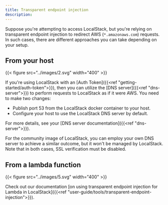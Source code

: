 ```yaml
---
title: Transparent endpoint injection
description: 
---
```


Suppose you're attempting to access LocalStack, but you're relying on transparent endpoint injection to redirect AWS (`*.amazonaws.com`) requests.
In such cases, there are different approaches you can take depending on your setup.

## From your host

{{< figure src="../images/2.svg" width="400" >}}

If you're using LocalStack with an [Auth Token]({{<ref "getting-started/auth-token">}}), then you can utilize the [DNS server]({{<ref "dns-server">}}) to perform requests to LocalStack as if it were AWS.
You need to make two changes:

* Publish port 53 from the LocalStack docker container to your host.
* Configure your host to use the LocalStack DNS server by default.

For more details, see your [DNS server documentation]({{<ref "dns-server">}}).

For the community image of LocalStack, you can employ your own DNS server to achieve a similar outcome, but it won't be managed by LocalStack.
Note that in both cases, SSL verification must be disabled.

## From a lambda function

{{< figure src="../images/5.svg" width="400" >}}

Check out our documentation [on using transparent endpoint injection for Lambda in LocalStack]({{<ref "user-guide/tools/transparent-endpoint-injection">}}).
